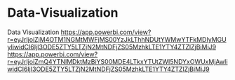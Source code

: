 # Data-Visualization
Data Visualization
https://app.powerbi.com/view?r=eyJrIjoiZjM4OTM1NGMtMWFjMS00YzJkLThhNDUtYWMwYTFkMDIyMGUyIiwidCI6IjI3ODE5ZTY5LTZjN2MtNDFjZS05MzhkLTE1YTY4ZTZlZjBiMiJ9
https://app.powerbi.com/view?r=eyJrIjoiZmQ4YTNlMDktMzBiYS00MDE4LTkxYTUtZWI5NDYxOWUxMjAwIiwidCI6IjI3ODE5ZTY5LTZjN2MtNDFjZS05MzhkLTE1YTY4ZTZlZjBiMiJ9
